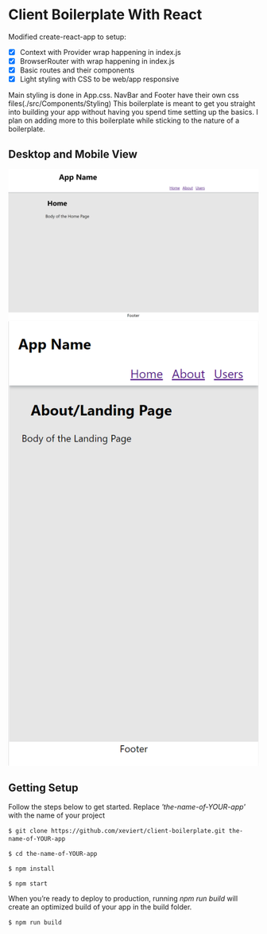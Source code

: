 # Client Boilerplate With React

Modified create-react-app to setup:

- [x] Context with Provider wrap happening in index.js
- [x] BrowserRouter with wrap happening in index.js
- [x] Basic routes and their components
- [x] Light styling with CSS to be web/app responsive

Main styling is done in App.css. NavBar and Footer have their own css files(./src/Components/Styling)
This boilerplate is meant to get you straight into building your app without having you spend time setting up the basics.
I plan on adding more to this boilerplate while sticking to the nature of a boilerplate.

## Desktop and Mobile View
<img src="public\desktop-view.png" />
<img src="public\mobile-view.png">

## Getting Setup

Follow the steps below to get started. 
Replace *'the-name-of-YOUR-app'* with the name of your project

```
$ git clone https://github.com/xeviert/client-boilerplate.git the-name-of-YOUR-app
```
```
$ cd the-name-of-YOUR-app
```
```
$ npm install
```
```
$ npm start
```

When you’re ready to deploy to production, running *npm run build* will create an optimized build of your app in the build folder.
```
$ npm run build
```
